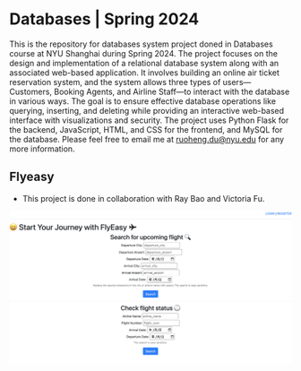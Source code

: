 # Databases | Spring 2024
This is the repository for databases system project doned in Databases course at NYU Shanghai during Spring 2024. The project focuses on the design and implementation of a relational database system along with an associated web-based application. It involves building an online air ticket reservation system, and the system allows three types of users—Customers, Booking Agents, and Airline Staff—to interact with the database in various ways. The goal is to ensure effective database operations like querying, inserting, and deleting while providing an interactive web-based interface with visualizations and security. The project uses Python Flask for the backend, JavaScript, HTML, and CSS for the frontend, and MySQL for the database. Please feel free to email me at ruoheng.du@nyu.edu for any more information.

## Flyeasy

* This project is done in collaboration with Ray Bao and Victoria Fu.

<img width="800" alt="homepage" src="https://github.com/ruoheng-du/databases/raw/main/assets/homepage.png">

